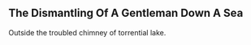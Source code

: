 The Dismantling Of A Gentleman Down A Sea
-----------------------------------------
Outside the troubled chimney of torrential lake.  
